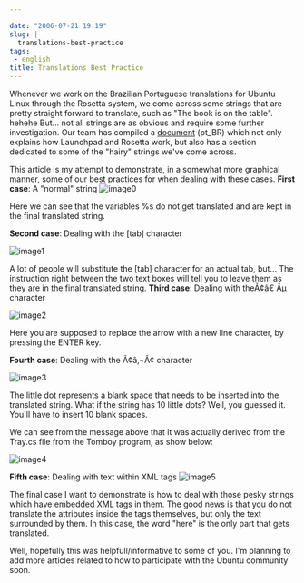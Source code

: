 ```yaml
---

date: "2006-07-21 19:19"
slug: |
  translations-best-practice
tags:
 - english
title: Translations Best Practice
---
```


Whenever we work on the Brazilian Portuguese translations for Ubuntu
Linux through the Rosetta system, we come across some strings that are
pretty straight forward to translate, such as "The book is on the
table". hehehe But... not all strings are as obvious and require some
further investigation. Our team has compiled a
[document](http://wiki.ubuntubrasil.org/l10n) (pt_BR) which not only
explains how Launchpad and Rosetta work, but also has a section
dedicated to some of the "hairy" strings we've come across.

This article is my attempt to demonstrate, in a somewhat more graphical
manner, some of our best practices for when dealing with these cases.
**First case**: A "normal" string
![image0](http://static.flickr.com/69/194901576_78c2577694.jpg)

Here we can see that the variables %s do not get translated and are kept
in the final translated string.

**Second case**: Dealing with the \[tab\] character

![image1](http://static.flickr.com/57/194901577_c4c8e3aaa1.jpg)

A lot of people will substitute the \[tab\] character for an actual tab,
but... The instruction right between the two text boxes will tell you to
leave them as they are in the final translated string. **Third case**:
Dealing with theÃ¢â€ Âµ character

![image2](http://static.flickr.com/61/194901578_0a3d89e42a.jpg)

Here you are supposed to replace the arrow with a new line character, by
pressing the ENTER key.

**Fourth case**: Dealing with the Ã¢â‚¬Â¢ character

![image3](http://static.flickr.com/60/194901579_9dd0da099e.jpg)

The little dot represents a blank space that needs to be inserted into
the translated string. What if the string has 10 little dots? Well, you
guessed it. You'll have to insert 10 blank spaces.

We can see from the message above that it was actually derived from the
Tray.cs file from the Tomboy program, as show below:

![image4](http://static.flickr.com/63/194901580_5d5c628239.jpg)

**Fifth case**: Dealing with text within XML tags
![image5](http://static.flickr.com/63/194901581_cbd25f14bd.jpg)

The final case I want to demonstrate is how to deal with those pesky
strings which have embedded XML tags in them. The good news is that you
do not translate the attributes inside the tags themselves, but only the
text surrounded by them. In this case, the word "here" is the only part
that gets translated.

Well, hopefully this was helpfull/informative to some of you. I'm
planning to add more articles related to how to participate with the
Ubuntu community soon.
